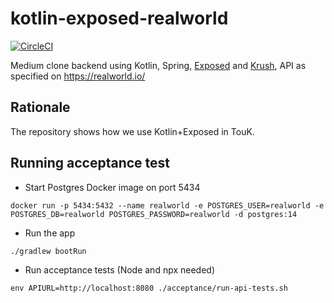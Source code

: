 # kotlin-exposed-realworld
[![CircleCI](https://circleci.com/gh/TouK/kotlin-exposed-realworld.svg?style=svg)](https://circleci.com/gh/TouK/kotlin-exposed-realworld)

Medium clone backend using Kotlin, Spring, [Exposed](https://github.com/JetBrains/Exposed) and [Krush](https://github.com/TouK/krush), API as specified on https://realworld.io/

## Rationale
The repository shows how we use Kotlin+Exposed in TouK. 

## Running acceptance test

* Start Postgres Docker image on port 5434
```
docker run -p 5434:5432 --name realworld -e POSTGRES_USER=realworld -e POSTGRES_DB=realworld POSTGRES_PASSWORD=realworld -d postgres:14
```

* Run the app
```
./gradlew bootRun
```

* Run acceptance tests (Node and npx needed)
```
env APIURL=http://localhost:8080 ./acceptance/run-api-tests.sh
```
